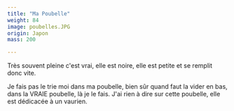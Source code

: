 ```yaml
---
title: "Ma Poubelle"
weight: 84
image: poubelles.JPG
origin: Japon
mass: 200

---
```


Très souvent pleine c'est vrai, elle est noire, elle est petite et se remplit donc vite. 

Je fais pas le trie moi dans ma poubelle, bien sûr quand faut la vider en bas, dans la VRAIE poubelle, là je le fais. J'ai rien à dire sur cette poubelle, elle est dédicacée à un vaurien.